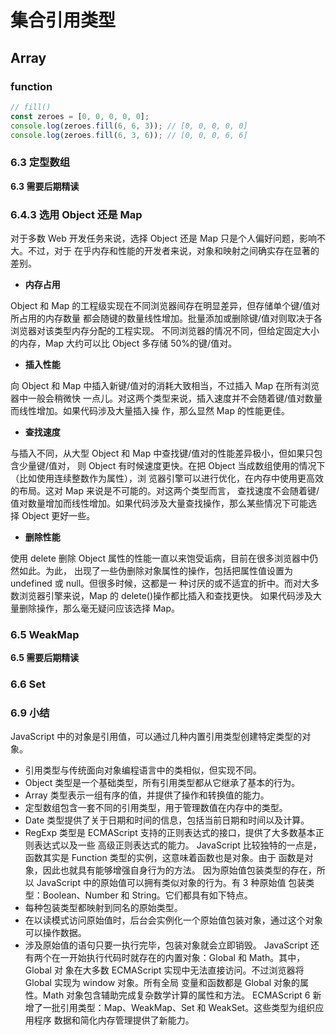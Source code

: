 # 集合引用类型

## Array

### function

```js
// fill()
const zeroes = [0, 0, 0, 0, 0];
console.log(zeroes.fill(6, 6, 3)); // [0, 0, 0, 0, 0]
console.log(zeroes.fill(6, 3, 6)); // [0, 0, 0, 6, 6]
```

### 6.3 定型数组

**6.3 需要后期精读**

### 6.4.3 选用 Object 还是 Map

对于多数 Web 开发任务来说，选择 Object 还是 Map 只是个人偏好问题，影响不大。不过，对于
在乎内存和性能的开发者来说，对象和映射之间确实存在显著的差别。

- **内存占用**

Object 和 Map 的工程级实现在不同浏览器间存在明显差异，但存储单个键/值对所占用的内存数量
都会随键的数量线性增加。批量添加或删除键/值对则取决于各浏览器对该类型内存分配的工程实现。
不同浏览器的情况不同，但给定固定大小的内存，Map 大约可以比 Object 多存储 50%的键/值对。

- **插入性能**

向 Object 和 Map 中插入新键/值对的消耗大致相当，不过插入 Map 在所有浏览器中一般会稍微快
一点儿。对这两个类型来说，插入速度并不会随着键/值对数量而线性增加。如果代码涉及大量插入操
作，那么显然 Map 的性能更佳。

- **查找速度**

与插入不同，从大型 Object 和 Map 中查找键/值对的性能差异极小，但如果只包含少量键/值对，
则 Object 有时候速度更快。在把 Object 当成数组使用的情况下（比如使用连续整数作为属性），浏
览器引擎可以进行优化，在内存中使用更高效的布局。这对 Map 来说是不可能的。对这两个类型而言，
查找速度不会随着键/值对数量增加而线性增加。如果代码涉及大量查找操作，那么某些情况下可能选
择 Object 更好一些。

- **删除性能**

使用 delete 删除 Object 属性的性能一直以来饱受诟病，目前在很多浏览器中仍然如此。为此，
出现了一些伪删除对象属性的操作，包括把属性值设置为 undefined 或 null。但很多时候，这都是一
种讨厌的或不适宜的折中。而对大多数浏览器引擎来说，Map 的 delete()操作都比插入和查找更快。
如果代码涉及大量删除操作，那么毫无疑问应该选择 Map。

### 6.5 WeakMap

**6.5 需要后期精读**

### 6.6 Set

### 6.9 小结

JavaScript 中的对象是引用值，可以通过几种内置引用类型创建特定类型的对象。

- 引用类型与传统面向对象编程语言中的类相似，但实现不同。
- Object 类型是一个基础类型，所有引用类型都从它继承了基本的行为。
- Array 类型表示一组有序的值，并提供了操作和转换值的能力。
- 定型数组包含一套不同的引用类型，用于管理数值在内存中的类型。
- Date 类型提供了关于日期和时间的信息，包括当前日期和时间以及计算。
- RegExp 类型是 ECMAScript 支持的正则表达式的接口，提供了大多数基本正则表达式以及一些
  高级正则表达式的能力。
  JavaScript 比较独特的一点是，函数其实是 Function 类型的实例，这意味着函数也是对象。由于
  函数是对象，因此也就具有能够增强自身行为的方法。
  因为原始值包装类型的存在，所以 JavaScript 中的原始值可以拥有类似对象的行为。有 3 种原始值
  包装类型：Boolean、Number 和 String。它们都具有如下特点。
- 每种包装类型都映射到同名的原始类型。
- 在以读模式访问原始值时，后台会实例化一个原始值包装对象，通过这个对象可以操作数据。
- 涉及原始值的语句只要一执行完毕，包装对象就会立即销毁。
  JavaScript 还有两个在一开始执行代码时就存在的内置对象：Global 和 Math。其中，Global 对
  象在大多数 ECMAScript 实现中无法直接访问。不过浏览器将 Global 实现为 window 对象。所有全局
  变量和函数都是 Global 对象的属性。Math 对象包含辅助完成复杂数学计算的属性和方法。
  ECMAScript 6 新增了一批引用类型：Map、WeakMap、Set 和 WeakSet。这些类型为组织应用程序
  数据和简化内存管理提供了新能力。
